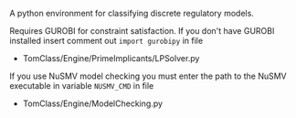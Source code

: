 
A python environment for classifying discrete regulatory models.

Requires GUROBI for constraint satisfaction. If you don't have GUROBI installed insert comment out `import gurobipy` in file 

* TomClass/Engine/PrimeImplicants/LPSolver.py

If you use NuSMV model checking you must enter the path to the NuSMV executable in variable `NUSMV_CMD` in file

* TomClass/Engine/ModelChecking.py

